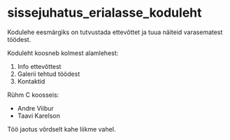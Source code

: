 # sissejuhatus_erialasse_koduleht

Kodulehe eesmärgiks on tutvustada ettevõttet ja tuua näiteid varasematest töödest.

Koduleht koosneb kolmest alamlehest:
1. Info ettevõttest
2. Galerii tehtud töödest
3. Kontaktid

Rühm C koosseis:
- Andre Viibur
- Taavi Karelson

Töö jaotus võrdselt kahe liikme vahel.
